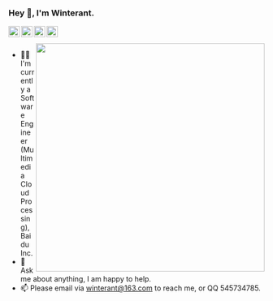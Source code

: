 ### Hey 👋, I'm Winterant.

<a href="https://codeforces.com/profile/winter2121">
  <img align="left" alt="Winterant's CodeForces" width="22px" src="https://cdn.jsdelivr.net/npm/simple-icons@v3/icons/codeforces.svg" />
</a>
<a href="https://leetcode.com/winter2121/">
  <img align="left" alt="Winterant's LeetCode" width="22px" src="https://cdn.jsdelivr.net/npm/simple-icons@v3/icons/leetcode.svg" />
</a>
<a href="https://github.com/winterant">
  <img align="left" alt="Winterant's GitHub" width="22px" src="https://cdn.jsdelivr.net/npm/simple-icons@v3/icons/github.svg" />
</a>
<a href="https://winterant.blog.csdn.net">
  <img align="left" alt="Winterant's CSDN" width="22px" src="https://cdn.jsdelivr.net/npm/simple-icons@v3/icons/bloglovin.svg" />
</a>

<br />
<br />

<img align="right" width="450px" src="https://github-readme-stats.vercel.app/api?username=winterant&show_icons=true&hide_border=false" />

- 👨‍💻 I'm currently a Software Engineer (Multimedia Cloud Processing), Baidu Inc.
- 💬 Ask me about anything, I am happy to help.
- 📫 Please email via winterant@163.com to reach me, or QQ 545734785.
